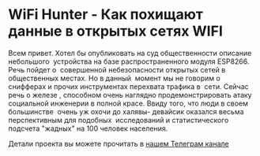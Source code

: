 # WiFi Hunter - Как похищают данные в открытых сетях WIFI


Всем привет. Хотел бы опубликовать на суд общественности описание небольшого 
устройства на базе распространенного модуля ESP8266. Речь пойдет о 
совершенной небезопасности открытых сетей в общественных местах. Но в данный 
момент мы не говорим о снифферах и прочих инструментах перехвата трафика в 
сети. Сейчас речь о железе , способном очень наглядно продемонстрировать атаку 
социальной инженерии в полной красе. Ввиду того, что люди в своем большинстве 
очень уж охочи до халявы- девайсик оказался весьма перспективным для подобных 
исследований и статистического подсчета "жадных" на 100 человек населения.

Детали проекта вы можете прочитать в [нашем Телеграм канале](https://t.me/+yiTTn1uHk-1hMDEy/6)
